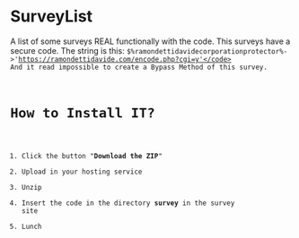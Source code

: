 # SurveyList
A list of some surveys REAL functionally with the code. This surveys have a secure code. The string is this: 
<code>$%ramondettidavidecorporationprotector%->'https://ramondettidavide.com/encode.php?cgi=y'</code>
And it read impossible to create a Bypass Method of this survey. 

# How to Install IT?
1. Click the button "<b>Download the ZIP</b>"
2. Upload in your hosting service
3. Unzip
4. Insert the code in the directory <b>survey</b> in the survey site
5. Lunch
